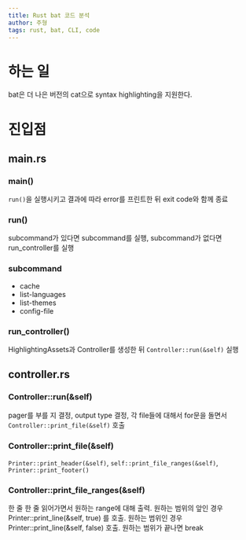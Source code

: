 ```yaml
---
title: Rust bat 코드 분석
author: 주형
tags: rust, bat, CLI, code
---
```


# 하는 일

bat은 더 나은 버전의 cat으로 syntax highlighting을 지원한다.

# 진입점

## main.rs

### main()

`run()`을 실행시키고 결과에 따라 error를 프린트한 뒤 exit code와 함께 종료

### run()

subcommand가 있다면 subcommand를 실행, subcommand가 없다면 run_controller를 실행

### subcommand

- cache
- list-languages
- list-themes
- config-file

### run_controller()

HighlightingAssets과 Controller를 생성한 뒤 `Controller::run(&self)` 실행

## controller.rs

### Controller::run(&self)

pager를 부를 지 결정, output type 결정, 각 file들에 대해서 for문을 돌면서 `Controller::print_file(&self)` 호출

### Controller::print_file(&self)

`Printer::print_header(&self)`, `self::print_file_ranges(&self)`, `Printer::print_footer()`

### Controller::print_file_ranges(&self)

한 줄 한 줄 읽어가면서 원하는 range에 대해 출력. 원하는 범위의 앞인 경우 Printer::print_line(&self, true) 를 호출. 원하는 범위인 경우 Printer::print_line(&self, false) 호출. 원하는 범위가 끝나면 break